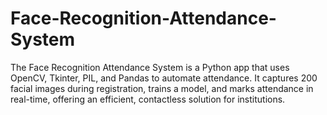 # Face-Recognition-Attendance-System
The Face Recognition Attendance System is a Python app that uses OpenCV, Tkinter, PIL, and Pandas to automate attendance. It captures 200 facial images during registration, trains a model, and marks attendance in real-time, offering an efficient, contactless solution for institutions.
